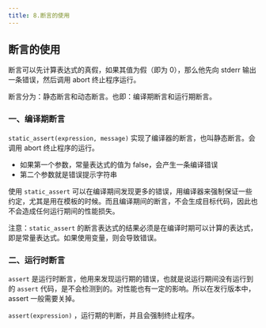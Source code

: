 ```yaml
---
title: 8.断言的使用
---
```


## 断言的使用

断言可以先计算表达式的真假，如果其值为假（即为 0），那么他先向 stderr 输出一条错误，然后调用 abort 终止程序运行。

断言分为：静态断言和动态断言。也即：编译期断言和运行期断言。

### 一、编译期断言

`static_assert(expression, message)` 实现了编译器的断言，也叫静态断言。会调用 abort 终止程序的运行。

- 如果第一个参数，常量表达式的值为 false，会产生一条编译错误
- 第二个参数就是错误提示字符串

使用 `static_assert` 可以在编译期间发现更多的错误，用编译器来强制保证一些约定，尤其是用在模板的时候。而且编译期间的断言，不会生成目标代码，因此也不会造成任何运行期间的性能损失。

注意：`static_assert` 的断言表达式的结果必须是在编译时期可以计算的表达式，即是常量表达式。如果使用变量，则会导致错误。

### 二、运行时断言

`assert` 是运行时断言，他用来发现运行期的错误，也就是说运行期间没有运行到的 `assert` 代码，是不会检测到的。对性能也有一定的影响。所以在发行版本中，assert 一般需要关掉。

`assert(expression)` ，运行期的判断，并且会强制终止程序。